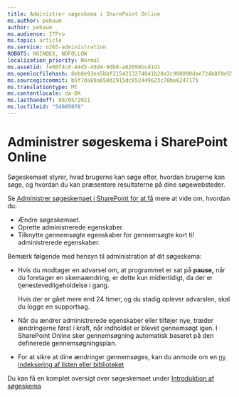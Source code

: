 ```yaml
---
title: Administrer søgeskema i SharePoint Online
ms.author: pebaum
author: pebaum
ms.audience: ITPro
ms.topic: article
ms.service: o365-administration
ROBOTS: NOINDEX, NOFOLLOW
localization_priority: Normal
ms.assetid: fe00f4c0-44d5-49d4-9db0-a62698bcd1d1
ms.openlocfilehash: 8eb0e93ea5bbf2154213274041b28a3c908090dae724b8f8e55fa2fb05f16d86
ms.sourcegitcommit: b5f7da89a650d2915dc652449623c78be6247175
ms.translationtype: MT
ms.contentlocale: da-DK
ms.lasthandoff: 08/05/2021
ms.locfileid: "54085078"
---
```

# <a name="manage-search-schema-in-sharepoint-online"></a>Administrer søgeskema i SharePoint Online

Søgeskemaet styrer, hvad brugerne kan søge efter, hvordan brugerne kan søge, og hvordan du kan præsentere resultaterne på dine søgewebsteder. 

Se [Administrer søgeskemaet i SharePoint for at få](https://docs.microsoft.com/sharepoint/manage-search-schema) mere at vide om, hvordan du: 
- Ændre søgeskemaet.
- Oprette administrerede egenskaber.
- Tilknytte gennemsøgte egenskaber for gennemsøgte kort til administrerede egenskaber.

Bemærk følgende med hensyn til administration af dit søgeskema:

- Hvis du modtager en advarsel om, at programmet er sat på **pause,** når du foretager en skemaændring, er dette kun midlertidigt, da der er tjenestevedligeholdelse i gang. 

    Hvis der er gået mere end 24 timer, og du stadig oplever advarslen, skal du logge en supportsag.
- Når du ændrer administrerede egenskaber eller tilføjer nye, træder ændringerne først i kraft, når indholdet er blevet gennemsøgt igen. I SharePoint Online sker gennemsøgning automatisk baseret på den definerede gennemsøgningsplan.
- For at sikre at dine ændringer gennemsøges, kan du anmode om en [ny indeksering af listen eller biblioteket](https://docs.microsoft.com/sharepoint/manage-search-schema#request-re-indexing-of-a-document-library-or-list) 

Du kan få en komplet oversigt over søgeskemaet under [Introduktion af søgeskema](https://blogs.technet.microsoft.com/tothesharepoint/2012/11/25/introducing-search-schema-for-sharepoint-2013/) 


